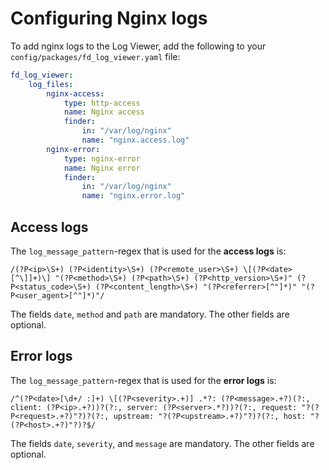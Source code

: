 # Configuring Nginx logs

To add nginx logs to the Log Viewer, add the following to your `config/packages/fd_log_viewer.yaml` file:

```yaml
fd_log_viewer:
    log_files:
        nginx-access:
            type: http-access
            name: Nginx access
            finder:
                in: "/var/log/nginx"
                name: "nginx.access.log"
        nginx-error:
            type: nginx-error
            name: Nginx error
            finder:
                in: "/var/log/nginx"
                name: "nginx.error.log"
```

## Access logs

The `log_message_pattern`-regex that is used for the **access logs** is:

```regex
/(?P<ip>\S+) (?P<identity>\S+) (?P<remote_user>\S+) \[(?P<date>[^\]]+)\] "(?P<method>\S+) (?P<path>\S+) (?P<http_version>\S+)" (?P<status_code>\S+) (?P<content_length>\S+) "(?P<referrer>[^"]*)" "(?P<user_agent>[^"]*)"/
```

The fields `date`, `method` and `path` are mandatory. The other fields are optional.

## Error logs

The `log_message_pattern`-regex that is used for the **error logs** is:

```regex
/^(?P<date>[\d+/ :]+) \[(?P<severity>.+)] .*?: (?P<message>.+?)(?:, client: (?P<ip>.+?))?(?:, server: (?P<server>.*?))?(?:, request: "?(?P<request>.+?)"?)?(?:, upstream: "?(?P<upstream>.+?)"?)?(?:, host: "?(?P<host>.+?)"?)?$/
```

The fields `date`, `severity`, and `message` are mandatory. The other fields are optional.
